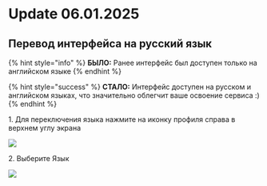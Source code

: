 # Update 06.01.2025



## Перевод интерфейса на русский язык&#x20;



{% hint style="info" %}
**БЫЛО:** Ранее интерфейс был доступен только на английском языке&#x20;
{% endhint %}



{% hint style="success" %}
**СТАЛО:** Интерфейс доступен на русском и английском языках, что значительно облегчит ваше освоение сервиса :)
{% endhint %}

1\. Для переключения языка нажмите на иконку профиля справа в верхнем углу экрана&#x20;

![](https://ajeuwbhvhr.cloudimg.io/colony-recorder.s3.amazonaws.com/files/2025-01-06/424449ec-ec33-491c-8d76-fba39718eb6c/user_cropped_screenshot.jpeg?tl_px=955,0\&br_px=2675,336\&force_format=jpeg\&q=100\&width=1120.0\&wat=1\&wat_opacity=1\&wat_gravity=northwest\&wat_url=https://colony-recorder.s3.amazonaws.com/images/watermarks/EAB308_standard.png\&wat_pad=945,19)

2\. Выберите Язык

![](https://ajeuwbhvhr.cloudimg.io/colony-recorder.s3.amazonaws.com/files/2025-01-06/518d4766-a645-465a-87de-44241251d15d/user_cropped_screenshot.jpeg?tl_px=0,0\&br_px=526,778\&force_format=jpeg\&q=100\&width=758\&wat_scale=67\&wat=1\&wat_opacity=1\&wat_gravity=northwest\&wat_url=https://colony-recorder.s3.amazonaws.com/images/watermarks/EAB308_standard.png\&wat_pad=309,629)

